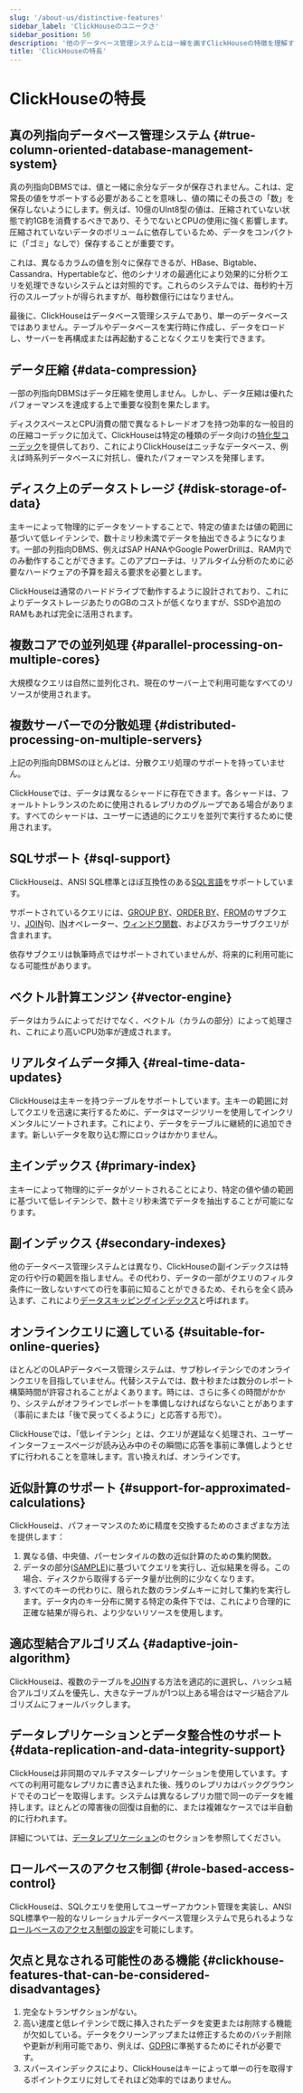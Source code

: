 ```yaml
---
slug: '/about-us/distinctive-features'
sidebar_label: 'ClickHouseのユニークさ'
sidebar_position: 50
description: '他のデータベース管理システムとは一線を画すClickHouseの特徴を理解する'
title: 'ClickHouseの特長'
---
```





# ClickHouseの特長

## 真の列指向データベース管理システム {#true-column-oriented-database-management-system}

真の列指向DBMSでは、値と一緒に余分なデータが保存されません。これは、定常長の値をサポートする必要があることを意味し、値の隣にその長さの「数」を保存しないようにします。例えば、10億のUInt8型の値は、圧縮されていない状態で約1GBを消費するべきであり、そうでないとCPUの使用に強く影響します。圧縮されていないデータのボリュームに依存しているため、データをコンパクトに（「ゴミ」なしで）保存することが重要です。

これは、異なるカラムの値を別々に保存できるが、HBase、Bigtable、Cassandra、Hypertableなど、他のシナリオの最適化により効果的に分析クエリを処理できないシステムとは対照的です。これらのシステムでは、毎秒約十万行のスループットが得られますが、毎秒数億行にはなりません。

最後に、ClickHouseはデータベース管理システムであり、単一のデータベースではありません。テーブルやデータベースを実行時に作成し、データをロードし、サーバーを再構成または再起動することなくクエリを実行できます。

## データ圧縮 {#data-compression}

一部の列指向DBMSはデータ圧縮を使用しません。しかし、データ圧縮は優れたパフォーマンスを達成する上で重要な役割を果たします。

ディスクスペースとCPU消費の間で異なるトレードオフを持つ効率的な一般目的の圧縮コーデックに加えて、ClickHouseは特定の種類のデータ向けの[特化型コーデック](/sql-reference/statements/create/table.md#specialized-codecs)を提供しており、これによりClickHouseはニッチなデータベース、例えば時系列データベースに対抗し、優れたパフォーマンスを発揮します。

## ディスク上のデータストレージ {#disk-storage-of-data}

主キーによって物理的にデータをソートすることで、特定の値または値の範囲に基づいて低レイテンシで、数十ミリ秒未満でデータを抽出できるようになります。一部の列指向DBMS、例えばSAP HANAやGoogle PowerDrillは、RAM内でのみ動作することができます。このアプローチは、リアルタイム分析のために必要なハードウェアの予算を超える要求を必要とします。

ClickHouseは通常のハードドライブで動作するように設計されており、これによりデータストレージあたりのGBのコストが低くなりますが、SSDや追加のRAMもあれば完全に活用されます。

## 複数コアでの並列処理 {#parallel-processing-on-multiple-cores}

大規模なクエリは自然に並列化され、現在のサーバー上で利用可能なすべてのリソースが使用されます。

## 複数サーバーでの分散処理 {#distributed-processing-on-multiple-servers}

上記の列指向DBMSのほとんどは、分散クエリ処理のサポートを持っていません。

ClickHouseでは、データは異なるシャードに存在できます。各シャードは、フォールトトレランスのために使用されるレプリカのグループである場合があります。すべてのシャードは、ユーザーに透過的にクエリを並列で実行するために使用されます。

## SQLサポート {#sql-support}

ClickHouseは、ANSI SQL標準とほぼ互換性のある[SQL言語](/sql-reference/)をサポートしています。

サポートされているクエリには、[GROUP BY](../sql-reference/statements/select/group-by.md)、[ORDER BY](../sql-reference/statements/select/order-by.md)、[FROM](../sql-reference/statements/select/from.md)のサブクエリ、[JOIN](../sql-reference/statements/select/join.md)句、[IN](../sql-reference/operators/in.md)オペレーター、[ウィンドウ関数](../sql-reference/window-functions/index.md)、およびスカラーサブクエリが含まれます。

依存サブクエリは執筆時点ではサポートされていませんが、将来的に利用可能になる可能性があります。

## ベクトル計算エンジン {#vector-engine}

データはカラムによってだけでなく、ベクトル（カラムの部分）によって処理され、これにより高いCPU効率が達成されます。

## リアルタイムデータ挿入 {#real-time-data-updates}

ClickHouseは主キーを持つテーブルをサポートしています。主キーの範囲に対してクエリを迅速に実行するために、データはマージツリーを使用してインクリメンタルにソートされます。これにより、データをテーブルに継続的に追加できます。新しいデータを取り込む際にロックはかかりません。

## 主インデックス {#primary-index}

主キーによって物理的にデータがソートされることにより、特定の値や値の範囲に基づいて低レイテンシで、数十ミリ秒未満でデータを抽出することが可能になります。

## 副インデックス {#secondary-indexes}

他のデータベース管理システムとは異なり、ClickHouseの副インデックスは特定の行や行の範囲を指しません。その代わり、データの一部がクエリのフィルタ条件に一致しないすべての行を事前に知ることができるため、それらを全く読み込まず、これにより[データスキッピングインデックス](../engines/table-engines/mergetree-family/mergetree.md#table_engine-mergetree-data_skipping-indexes)と呼ばれます。

## オンラインクエリに適している {#suitable-for-online-queries}

ほとんどのOLAPデータベース管理システムは、サブ秒レイテンシでのオンラインクエリを目指していません。代替システムでは、数十秒または数分のレポート構築時間が許容されることがよくあります。時には、さらに多くの時間がかかり、システムがオフラインでレポートを準備しなければならないことがあります（事前にまたは「後で戻ってくるように」と応答する形で）。

ClickHouseでは、「低レイテンシ」とは、クエリが遅延なく処理され、ユーザーインターフェースページが読み込み中のその瞬間に応答を事前に準備しようとせずに行われることを意味します。言い換えれば、オンラインです。

## 近似計算のサポート {#support-for-approximated-calculations}

ClickHouseは、パフォーマンスのために精度を交換するためのさまざまな方法を提供します：

1.  異なる値、中央値、パーセンタイルの数の近似計算のための集約関数。
2.  データの部分([SAMPLE](../sql-reference/statements/select/sample.md))に基づいてクエリを実行し、近似結果を得る。この場合、ディスクから取得するデータ量が比例的に少なくなります。
3.  すべてのキーの代わりに、限られた数のランダムキーに対して集約を実行します。データ内のキー分布に関する特定の条件下では、これにより合理的に正確な結果が得られ、より少ないリソースを使用します。

## 適応型結合アルゴリズム {#adaptive-join-algorithm}

ClickHouseは、複数のテーブルを[JOIN](../sql-reference/statements/select/join.md)する方法を適応的に選択し、ハッシュ結合アルゴリズムを優先し、大きなテーブルが1つ以上ある場合はマージ結合アルゴリズムにフォールバックします。

## データレプリケーションとデータ整合性のサポート {#data-replication-and-data-integrity-support}

ClickHouseは非同期のマルチマスターレプリケーションを使用しています。すべての利用可能なレプリカに書き込まれた後、残りのレプリカはバックグラウンドでそのコピーを取得します。システムは異なるレプリカ間で同一のデータを維持します。ほとんどの障害後の回復は自動的に、または複雑なケースでは半自動的に行われます。

詳細については、[データレプリケーション](../engines/table-engines/mergetree-family/replication.md)のセクションを参照してください。

## ロールベースのアクセス制御 {#role-based-access-control}

ClickHouseは、SQLクエリを使用してユーザーアカウント管理を実装し、ANSI SQL標準や一般的なリレーショナルデータベース管理システムで見られるような[ロールベースのアクセス制御の設定](/guides/sre/user-management/index.md)を可能にします。

## 欠点と見なされる可能性のある機能 {#clickhouse-features-that-can-be-considered-disadvantages}

1.  完全なトランザクションがない。
2.  高い速度と低レイテンシで既に挿入されたデータを変更または削除する機能が欠如している。データをクリーンアップまたは修正するためのバッチ削除や更新が利用可能であり、例えば、[GDPR](https://gdpr-info.eu)に準拠するためにそれが必要です。
3.  スパースインデックスにより、ClickHouseはキーによって単一の行を取得するポイントクエリに対してそれほど効率的ではありません。

